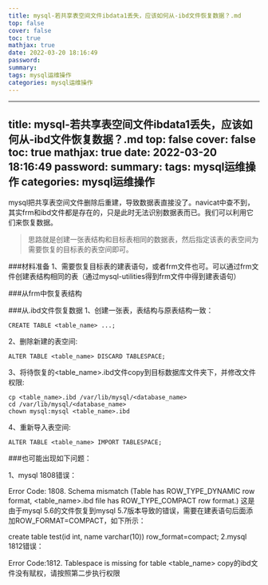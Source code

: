 ```yaml
---
title: mysql-若共享表空间文件ibdata1丢失，应该如何从-ibd文件恢复数据？.md
top: false
cover: false
toc: true
mathjax: true
date: 2022-03-20 18:16:49
password:
summary:
tags: mysql运维操作
categories: mysql运维操作
---
```

---
title: mysql-若共享表空间文件ibdata1丢失，应该如何从-ibd文件恢复数据？.md
top: false
cover: false
toc: true
mathjax: true
date: 2022-03-20 18:16:49
password:
summary:
tags: mysql运维操作
categories: mysql运维操作
---
mysql把共享表空间文件删除后重建，导致数据表直接没了。navicat中查不到，其实frm和ibd文件都是存在的，只是此时无法识别数据表而已。我们可以利用它们来恢复数据。

>思路就是创建一张表结构和目标表相同的数据表，然后指定该表的表空间为需要恢复的目标表的表空间即可。

###材料准备
1、需要恢复目标表的建表语句，或者frm文件也可。可以通过frm文件创建表结构相同的表（通过mysql-utilities得到frm文件中得到建表语句）

###从frm中恢复表结构


###从.ibd文件恢复数据
1、创建一张表，表结构与原表结构一致：
~~~
CREATE TABLE <table_name> ...;
~~~
2、删除新建的表空间: 
~~~
ALTER TABLE <table_name> DISCARD TABLESPACE;
~~~
3、将待恢复的<table_name>.ibd文件copy到目标数据库文件夹下，并修改文件权限:
~~~
cp <table_name>.ibd /var/lib/mysql/<database_name>
cd /var/lib/mysql/<database_name>
chown mysql:mysql <table_name>.ibd
~~~
4、重新导入表空间:
~~~
ALTER TABLE <table_name> IMPORT TABLESPACE;
~~~


###也可能出现如下问题：

1、mysql 1808错误：

Error Code: 1808. Schema mismatch (Table has ROW_TYPE_DYNAMIC row format, <table_name>.ibd file has ROW_TYPE_COMPACT row format.)
这是由于mysql 5.6的文件恢复到mysql 5.7版本导致的错误，需要在建表语句后面添加ROW_FORMAT=COMPACT，如下所示：

create table test(id int, name varchar(10)) row_format=compact;
2.mysql 1812错误：

Error Code:1812. Tablespace is missing for table <table_name>
copy的ibd文件没有赋权，请按照第二步执行权限

